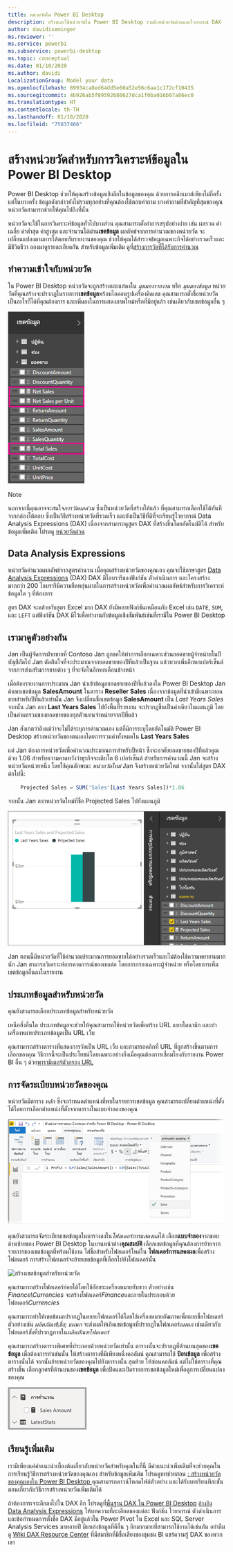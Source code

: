 ```yaml
---
title: หน่วยวัดใน Power BI Desktop
description: สร้างและใช้หน่วยวัดใน Power BI Desktop รวมถึงหน่วยวัดด่วนและไวยากรณ์ DAX
author: davidiseminger
ms.reviewer: ''
ms.service: powerbi
ms.subservice: powerbi-desktop
ms.topic: conceptual
ms.date: 01/10/2020
ms.author: davidi
LocalizationGroup: Model your data
ms.openlocfilehash: 89934ca8ed64dd5e60a52e56c6aa1c172cf10435
ms.sourcegitcommit: 4b926ab5f09592680627dca1f0ba016b07a86ec0
ms.translationtype: HT
ms.contentlocale: th-TH
ms.lasthandoff: 01/10/2020
ms.locfileid: "75837466"
---
```

# <a name="create-measures-for-data-analysis-in-power-bi-desktop"></a>สร้างหน่วยวัดสำหรับการวิเคราะห์ข้อมูลใน Power BI Desktop

Power BI Desktop ช่วยให้คุณสร้างข้อมูลเชิงลึกในข้อมูลของคุณ ด้วยการคลิกเมาส์เพียงไม่กี่ครั้ง แต่ในบางครั้ง ข้อมูลดังกล่าวยังไม่รวมทุกอย่างที่คุณต้องใช้ตอบคำถาม บางคำถามที่สำคัญที่สุดของคุณ หน่วยวัดสามารถช่วยให้คุณไปถึงที่นั่น

หน่วยวัดจะใช้ในการวิเคราะห์ข้อมูลทั่วไปบางส่วน คุณสามารถตั้งค่าการสรุปอย่างง่าย เช่น ผลรวม ค่าเฉลี่ย ค่าต่ำสุด ค่าสูงสุด และจำนวนได้ผ่าน**เขตข้อมูล** ผลลัพธ์จากการคำนวณของหน่วยวัด จะเปลี่ยนแปลงตามการโต้ตอบกับรายงานของคุณ ช่วยให้คุณได้สำรวจข้อมูลเฉพาะกิจได้อย่างรวดเร็วและมีชีวิตชีวา ลองมาดูรายละเอียดกัน สำหรับข้อมูลเพิ่มเติม ดูที่[สร้างการวัดที่ได้รับการคำนวณ](/learn/modules/model-data-power-bi/4b-create-calculated-measures)

## <a name="understanding-measures"></a>ทำความเข้าใจกับหน่วยวัด

ใน Power BI Desktop หน่วยวัดจะถูกสร้างและแสดงใน *มุมมองรายงาน* หรือ *มุมมองข้อมูล* หน่วยวัดที่คุณสร้างจะปรากฏในรายการ**เขตข้อมูล**พร้อมไอคอนรูปเครื่องคิดเลข คุณสามารถตั้งชื่อหน่วยวัดเป็นอะไรก็ได้ที่คุณต้องการ และเพิ่มลงในการแสดงภาพใหม่หรือที่มีอยู่แล้ว เช่นเดียวกับเขตข้อมูลอื่น ๆ

![เขตข้อมูลหน่วยวัดในเขตข้อมูล](media/desktop-measures/measuresinpbid_measinfieldlist.png)

> [!NOTE]
> นอกจากนี้คุณอาจจะสนใจ*การวัดผลด่วน* ซึ่งเป็นหน่วยวัดที่สร้างให้แล้ว ที่คุณสามารถเลือกใช้ได้ทันทีจากกล่องโต้ตอบ ซึ่งเป็นวิธีสร้างหน่วยวัดที่รวดเร็ว และยังเป็นวิธีที่ดีที่จะเรียนรู้ไวยากรณ์ Data Analysis Expressions (DAX) เนื่องจากสามารถดูสูตร DAX ที่สร้างขึ้นโดยอัตโนมัติได้ สำหรับข้อมูลเพิ่มเติม โปรดดู [หน่วยวัดด่วน](desktop-quick-measures.md)
> 
> 

## <a name="data-analysis-expressions"></a>Data Analysis Expressions

หน่วยวัดคำนวณผลลัพธ์จากสูตรคำนวน เมื่อคุณสร้างหน่วยวัดของคุณเอง คุณจะใช้ภาษาสูตร [Data Analysis Expressions](/dax/) (DAX) DAX มีไลบรารีของฟังก์ชัน ตัวดำเนินการ และโครงสร้างมากกว่า 200 ไลบรารีมีความยืดหยุ่นมากในการสร้างหน่วยวัดเพื่อคำนวณผลลัพธ์สำหรับการวิเคราะห์ข้อมูลใด ๆ ที่ต้องการ

สูตร DAX จะคล้ายกับสูตร Excel มาก DAX ยังมีหลายฟังก์ชันเหมือนกับ Excel เช่น `DATE`, `SUM`, และ `LEFT` แต่ฟังก์ชัน DAX มีไว้เพื่อทำงานกับข้อมูลเชิงสัมพันธ์เช่นที่เรามีใน Power BI Desktop

## <a name="lets-look-at-an-example"></a>เรามาดูตัวอย่างกัน

Jan เป็นผู้จัดการฝ่ายขายที่ Contoso Jan ถูกขอให้ทำการเลือกเฉพาะส่วนยอดขายผู้จำหน่ายในปีบัญชีถัดไป Jan ตัดสินใจที่จะประมาณจากยอดขายของปีที่แล้วเป็นฐาน แล้วบวกเพิ่มอีกหกเปอร์เซ็นต์จากการส่งเสริมการขายต่าง ๆ ที่จะจัดในอีกหกเดือนข้างหน้า

เมื่อต้องรายงานการประมาณ Jan นำเข้าข้อมูลยอดขายของปีที่แล้วลงใน Power BI Desktop Jan ค้นหาเขตข้อมูล **SalesAmount** ในตาราง **Reseller Sales** เนื่องจากข้อมูลที่นำเข้ามีเฉพาะยอดขายสำหรับปีที่แล้วเท่านั้น Jan จึงเปลี่ยนชื่อเขตข้อมูล **SalesAmount** เป็น *Last Years Sales* จากนั้น Jan ลาก **Last Years Sales** ไปยังพื้นที่รายงาน จะปรากฏขึ้นเป็นค่าเดียวในแผนภูมิ โดยเป็นค่าผลรวมของยอดขายของทุกตัวแทนจำหน่ายจากปีที่แล้ว

Jan สังเกตว่าถึงแม้ว่าจะไม่ได้ระบุการคำนวณเอง แต่ก็มีการระบุโดยอัตโนมัติ Power BI Desktop สร้างหน่วยวัดของตนเองโดยการรวมค่าทั้งหมดใน **Last Years Sales**

แต่ Jan ต้องการหน่วยวัดเพื่อคำนวณประมาณการสำหรับปีหน้า ซึ่งจะอาศัยยอดขายของปีที่แล้วคูณด้วย 1.06 สำหรับความคาดหวังว่าธุรกิจจะเติบโต 6 เปอร์เซ็นต์ สำหรับการคำนวณนี้ Jan จะสร้างหน่วยวัดหน่วยหนึ่ง โดยใช้คุณลักษณะ *หน่วยวัดใหม่* Jan จึงสร้างหน่วยวัดใหม่ จากนั้นใส่สูตร DAX ต่อไปนี้:

```sql
    Projected Sales = SUM('Sales'[Last Years Sales])*1.06
```

จากนั้น Jan ลากหน่วยวัดใหม่ที่ชื่อ Projected Sales ไปยังแผนภูมิ

![วิชวล Projected Sales ใหม่](media/desktop-measures/measuresinpbid_lastyearsales.png)

Jan ตอนนี้มีหน่วยวัดที่ใช้คำนวณประมาณการยอดขายได้อย่างรวดเร็วและไม่ต้องใช้ความพยายามมากนัก Jan สามารถวิเคราะห์การคาดการณ์ของเธอต่อ โดยการกรองเฉพาะผู้จำหน่าย หรือโดยการเพิ่มเขตข้อมูลอื่นลงในรายงาน

## <a name="data-categories-for-measures"></a>ประเภทข้อมูลสำหรับหน่วยวัด

คุณยังสามารถเลือกประเภทข้อมูลสำหรับหน่วยวัด

เหนือสิ่งอื่นใด ประเภทข้อมูลจะช่วยให้คุณสามารถใช้หน่วยวัดเพื่อสร้าง URL แบบไดนามิก และทำเครื่องหมายประเภทข้อมูลเป็น URL เว็บ

คุณสามารถสร้างตารางที่แสดงการวัดเป็น URL เว็บ และสามารถคลิกที่ URL ที่ถูกสร้างขึ้นตามการเลือกของคุณ วิธีการนี้จะเป็นประโยชน์โดยเฉพาะอย่างยิ่งเมื่อคุณต้องการเชื่อมโยงกับรายงาน Power BI อื่น ๆ ด้วย[พารามิเตอร์ตัวกรอง URL](service-url-filters.md)

## <a name="organizing-your-measures"></a>การจัดระเบียบหน่วยวัดของคุณ

หน่วยวัดมีตาราง *หลัก* ซึ่งจะกำหนดตำแหน่งที่พบในรายการเขตข้อมูล คุณสามารถเปลี่ยนตำแหน่งที่ตั้งได้โดยการเลือกตำแหน่งที่ตั้งจากตารางในแบบจำลองของคุณ

![เลือกตารางสำหรับหน่วยวัดของคุณ](media/desktop-measures/measures-03.png)

คุณยังสามารถจัดระเบียบเขตข้อมูลในตารางลงใน*โฟลเดอร์การแสดงผล*ได้ เลือก**แบบจำลอง**จากขอบด้านซ้ายของ Power BI Desktop ในบานหน้าต่าง**คุณสมบัติ** เลือกเขตข้อมูลที่คุณต้องการย้ายจากรายการของเขตข้อมูลที่พร้อมใช้งาน ใส่ชื่อสำหรับโฟลเดอร์ใหม่ใน **โฟลเดอร์การแสดงผล**เพื่อสร้างโฟลเดอร์ การสร้างโฟลเดอร์จะย้ายเขตข้อมูลที่เลือกไปยังโฟลเดอร์นั้น

![สร้างเขตข้อมูลสำหรับหน่วยวัด](media/desktop-measures/measures-04.gif)

คุณสามารถสร้างโฟลเดอร์ย่อยได้โดยใช้อักขระเครื่องหมายทับขวา ตัวอย่างเช่น *Finance\Currencies* จะสร้างโฟลเดอร์*Finance*และภายในประกอบด้วยโฟลเดอร์*Currencies*

คุณสามารถทำให้เขตข้อมลปรากฏในหลายโฟลเดอร์ได้โดยใช้เครื่องหมายอัฒภาคเพื่อแยกชื่อโฟลเดอร์ ตัวอย่างเช่น *ผลิตภัณฑ์\ชื่อ; แผนก* จะส่งผลให้เกิดเขตข้อมูลที่ปรากฏในโฟลเดอร์*แผนก* เช่นเดียวกับโฟลเดอร์*ชื่อ*ที่ปรากฏภายใน*ผลิตภัณฑโฟลเดอร์*

คุณสามารถสร้างตารางพิเศษที่ประกอบด้วยหน่วยวัดเท่านั้น ตารางนั้นจะปรากฏที่ด้านบนสุดของ**เขตข้อมูล** เมื่อต้องการทำเช่นนั้น ให้สร้างตารางที่มีเพียงหนึ่งคอลัมน์ คุณสามารถใช้ **ป้อนข้อมูล** เพื่อสร้างตารางนั้นได้ จากนั้นย้ายหน่วยวัดของคุณไปยังตารางนั้น สุดท้าย ให้ซ่อนคอลัมน์ แต่ไม่ใช่ตารางที่คุณสร้างขึ้น เลือกลูกศรที่ด้านบนของ**เขตข้อมูล** เพื่อปิดและเปิดรายการเขตข้อมูลใหม่เพื่อดูการเปลี่ยนแปลงของคุณ

![จัดระเบียบหน่วยวัดและทำให้หน่วยวัดอยู่ด้านบนสุดของรายการเขตข้อมูลเสมอ](media/desktop-measures/measures-05.png)

## <a name="learn-more"></a>เรียนรู้เพิ่มเติม

เรามีเพียงแค่คำแนะนำเบื้องต้นเกี่ยวกับหน่วยวัดสำหรับคุณในที่นี่ มีคำแนะนำเพิ่มเติมที่จะช่วยคุณในการเรียนรู้วิธีการสร้างหน่วยวัดของคุณเอง สำหรับข้อมูลเพิ่มเติม โปรดดูบทช่วยสอน [:  สร้างหน่วยวัดของคุณเองใน Power BI Desktop ](desktop-tutorial-create-measures.md) คุณสามารถดาวน์โหลดไฟล์ตัวอย่าง และได้รับบทเรียนทีละขั้นตอนเกี่ยวกับวิธีการสร้างหน่วยวัดเพิ่มเติมได้  

ถ้าต้องการเจาะลึกลงไปใน DAX อีก โปรดดูที่[พื้นฐาน DAX ใน Power BI Desktop](desktop-quickstart-learn-dax-basics.md) [อ้างอิง Data Analysis Expressions](/dax/) ให้บทความที่ละเอียดของแต่ละ ฟังก์ชัน ไวยากรณ์ ตัวดำเนินการ และข้อกำหนดการตั้งชื่อ DAX มีอยู่แล้วใน Power Pivot ใน Excel และ SQL Server Analysis Services มาหลายปี มีแหล่งข้อมูลที่ดีอื่น ๆ อีกมากมายที่สามารถใช้งานได้เช่นกัน อย่าลืมดู [Wiki DAX Resource Center](https://social.technet.microsoft.com/wiki/contents/articles/1088.dax-resource-center.aspx) ที่มีสมาชิกที่มีชื่อเสียงของชุมชน BI แชร์ความรู้ DAX ของพวกเขา
